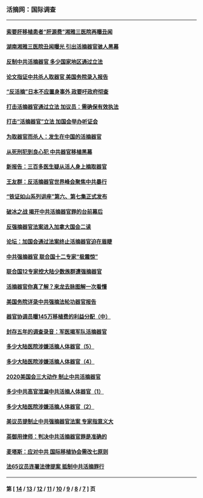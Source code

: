 ### 活摘网：国际调查
---
#### [索要肝移植患者“肝源费”湘雅三医院再曝丑闻](../../pages/nf5947/n14055320.md?09230430) 
#### [湖南湘雅三医院丑闻曝光 引出活摘器官骇人黑幕](../../pages/nf5947/n14051847.md?09230430) 
#### [反制中共活摘器官 多少国家地区通过立法](../../pages/nf5947/n14009863.md?09230430) 
#### [论文指证中共杀人取器官 美国务院录入报告](../../pages/nf5947/n13999890.md?09230430) 
#### [“反活摘”日本不应置身事外 政要吁政府彻查](../../pages/nf5947/n13971188.md?09230430) 
#### [打击活摘器官通过立法 加议员：需确保有效执法](../../pages/nf5947/n13886356.md?09230430) 
#### [打击“活摘器官”立法 加国会举办听证会](../../pages/nf5947/n13869362.md?09230430) 
#### [为取器官而杀人：发生在中国的活摘器官](../../pages/nf5947/n13794731.md?09230430) 
#### [从死刑犯到良心犯 中共器官移植黑幕](../../pages/nf5947/n13764669.md?09230430) 
#### [新报告：三百多医生疑从活人身上摘取器官](../../pages/nf5947/n13703044.md?09230430) 
#### [王友群：反活摘器官世界峰会聚焦中共暴行](../../pages/nf5947/n13250738.md?09230430) 
#### [“铁证如山系列讲座”第六、第七集正式发布](../../pages/nf5947/n13106287.md?09230430) 
#### [破冰之战 揭开中共活摘器官罪的台前幕后](../../pages/nf5947/n13082457.md?09230430) 
#### [反强摘器官法案进入加拿大国会二读](../../pages/nf5947/n13033450.md?09230430) 
#### [论坛：加国会通过法案终止活摘器官迫在眉睫](../../pages/nf5947/n13029839.md?09230430) 
#### [中共强摘器官 联合国十二专家“极震惊”](../../pages/nf5947/n13024313.md?09230430) 
#### [联合国12专家控大陆少数族群遭强摘器官](../../pages/nf5947/n13023877.md?09230430) 
#### [活摘器官你真了解？来龙去脉图解一次看懂](../../pages/nf5947/n13013820.md?09230430) 
#### [美国务院详录中共强摘法轮功器官报告](../../pages/nf5947/n12944519.md?09230430) 
#### [器官协调员曝145万移植费的利益分配（中）](../../pages/nf5947/n12894547.md?09230430) 
#### [封存五年的调查录音：军医揭军队活摘器官](../../pages/nf5947/n12798692.md?09230430) 
#### [多少大陆医院涉嫌活摘人体器官（5）](../../pages/nf5947/n12768383.md?09230430) 
#### [多少大陆医院涉嫌活摘人体器官（4）](../../pages/nf5947/n12664434.md?09230430) 
#### [2020美国会三大动作 制止中共活摘器官](../../pages/nf5947/n12682004.md?09230430) 
#### [多少中共高官泄漏中共活摘人体器官（1）](../../pages/nf5947/n12671234.md?09230430) 
#### [多少大陆医院涉嫌活摘人体器官（2）](../../pages/nf5947/n12655589.md?09230430) 
#### [美议员提制止中共强摘器官法案 专家指意义大](../../pages/nf5947/n12630561.md?09230430) 
#### [英御用律师：判决中共活摘器官罪是准确的](../../pages/nf5947/n12580740.md?09230430) 
#### [麦塔斯：应对中共 国际移植协会需改七原则](../../pages/nf5947/n12514711.md?09230430) 
#### [法65议员连署法律提案 抵制中共活摘罪行](../../pages/nf5947/n12437047.md?09230430) 

---
#### 第 [ [14](./14.md?09230430) / [13](./13.md?09230430) / [12](./12.md?09230430) / [11](./11.md?09230430) / [10](./10.md?09230430) / [9](./9.md?09230430) / [8](./8.md?09230430) / [7](./7.md?09230430) ] 页
